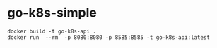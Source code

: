 # go-k8s-simple
```
docker build -t go-k8s-api .
docker run  --rm  -p 8080:8080 -p 8585:8585 -t go-k8s-api:latest
```